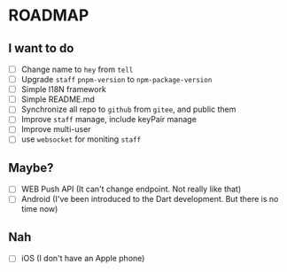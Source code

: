# ROADMAP
## I want to do
- [ ] Change name to `hey` from `tell`
- [ ] Upgrade `staff` `pnpm-version` to `npm-package-version`
- [ ] Simple I18N framework
- [ ] Simple README.md
- [ ] Synchronize all repo to `github` from `gitee`, and public them
- [ ] Improve `staff` manage, include keyPair manage
- [ ] Improve multi-user
- [ ] use `websocket` for moniting `staff`
## Maybe?
- [ ] WEB Push API (It can't change endpoint. Not really like that)
- [ ] Android (I've been introduced to the Dart development. But there is no time now)
## Nah
- [ ] iOS (I don't have an Apple phone)
